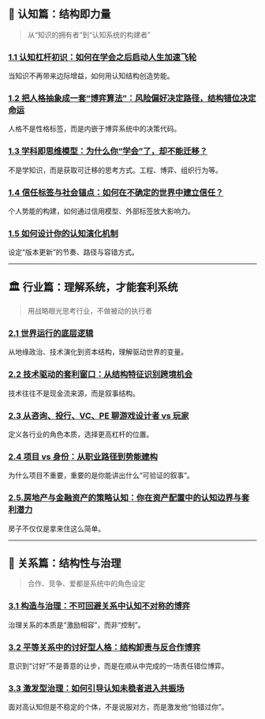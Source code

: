## 🧠 认知篇：结构即力量

> 从“知识的拥有者”到“认知系统的构建者”

### [1.1 认知杠杆初识：如何在学会之后启动人生加速飞轮](1.认知篇/1.1.认知杠杆初识：如何在学会之后启动人生加速飞轮.md)

当知识不再带来边际增益，如何用认知结构创造势能。

### [1.2 把人格抽象成一套“博弈算法”：风险偏好决定路径，结构错位决定命运](1.认知篇/1.2.把人格抽象成一套“博弈算法”：风险偏好决定路径，结构错位决定命运.md)

人格不是性格标签，而是内嵌于博弈系统中的决策代码。

### [1.3 学科即思维模型：为什么你“学会”了，却不能迁移？](1.认知篇/1.3.学科即思维模型：为什么你“学会”了，却不能迁移？.md)

不是学知识，而是获取可迁移的思考方式。工程、博弈、组织行为等。

### [1.4 信任标签与社会锚点：如何在不确定的世界中建立信任？](1.认知篇/1.4.信任标签与社会锚点：如何在不确定的世界中建立信任？.md)

个人势能的构建，如何通过信用模型、外部标签放大影响力。

### [1.5 如何设计你的认知演化机制](1.认知篇/1.5.如何设计你的认知演化机制.md)

设定“版本更新”的节奏、路径与容错方式。

---

## 🏛 行业篇：理解系统，才能套利系统

> 用战略眼光思考行业，不做被动的执行者

### [2.1 世界运行的底层逻辑](2.行业篇/2.1.世界运行的底层逻辑.md)

从地缘政治、技术演化到资本结构，理解驱动世界的变量。

### [2.2 技术驱动的套利窗口：从结构特征识别跨境机会](2.行业篇/2.2.技术驱动的套利窗口：从结构特征识别跨境机会.md)

技术往往不是现金流来源，而是叙事结构。

### [2.3 从咨询、投行、VC、PE 聊游戏设计者 vs 玩家](2.行业篇/2.3.从咨询、投行、VC、PE聊游戏设计者vs玩家.md)

定义各行业的角色本质，选择更高杠杆的位置。

### [2.4 项目 vs 身份：从职业路径到势能建构](2.行业篇/2.4.项目vs身份：从职业路径到势能建构.md)

为什么项目不重要，重要的是你能讲出什么“可验证的叙事”。

### [2.5.房地产与金融资产的策略认知：你在资产配置中的认知边界与套利潜力](2.行业篇/2.5.房地产与金融资产的策略认知：你在资产配置中的认知边界与套利潜力.md)

房子不仅仅是拿来住这么简单。

---

## 👥 关系篇：结构性与治理

> 合作、竞争、爱都是系统中的角色设定

### [3.1 构造与治理：不可回避关系中认知不对称的博弈](3.关系篇/3.1.构造与治理：不可回避关系中认知不对称的博弈.md)

治理关系的本质是“激励相容”，而非“控制”。

### [3.2 平等关系中的讨好型人格：结构卸责与反合作博弈](3.关系篇/3.2.平等关系中的讨好型人格：结构卸责与反合作博弈.md)

意识到“讨好”不是善意的让步，而是在顺从中完成的一场责任错位博弈。

### [3.3 激发型治理：如何引导认知未稳者进入共振场](3.关系篇/3.3.激发型治理：如何引导认知未稳者进入共振场.md)

面对高认知但是不稳定的个体，不是说服对方，而是激发他“怕错过你”。
